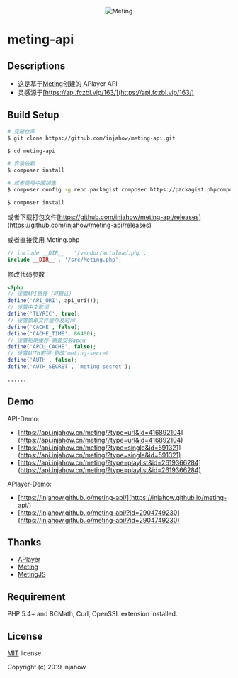 <p align="center">
<img src="https://user-images.githubusercontent.com/2666735/30651452-58ae6c88-9deb-11e7-9e13-6beae3f6c54c.png" alt="Meting">
</p>

# meting-api

## Descriptions

- 这是基于[Meting](https://github.com/metowolf/Meting)创建的 APlayer API
- 灵感源于[https://api.fczbl.vip/163/](https://api.fczbl.vip/163/)

## Build Setup

```bash
# 克隆仓库
$ git clone https://github.com/injahow/meting-api.git

$ cd meting-api

# 安装依赖
$ composer install

# 或者使用中国镜像
$ composer config -g repo.packagist composer https://packagist.phpcomposer.com

$ composer install
```

或者下载打包文件[https://github.com/injahow/meting-api/releases](https://github.com/injahow/meting-api/releases)

或者直接使用 Meting.php

```php
// include __DIR__ . '/vendor/autoload.php';
include __DIR__ . '/src/Meting.php';
```

修改代码参数

```php
<?php
// 设置API路径（可默认）
define('API_URI', api_uri());
// 设置中文歌词
define('TLYRIC', true);
// 设置歌单文件缓存及时间
define('CACHE', false);
define('CACHE_TIME', 86400);
// 设置短期缓存-需要安装apcu
define('APCU_CACHE', false);
// 设置AUTH密钥-更改'meting-secret'
define('AUTH', false);
define('AUTH_SECRET', 'meting-secret');

......
```

## Demo

API-Demo:

- [https://api.injahow.cn/meting/?type=url&id=416892104](https://api.injahow.cn/meting/?type=url&id=416892104)
- [https://api.injahow.cn/meting/?type=single&id=591321](https://api.injahow.cn/meting/?type=single&id=591321)
- [https://api.injahow.cn/meting/?type=playlist&id=2619366284](https://api.injahow.cn/meting/?type=playlist&id=2619366284)

APlayer-Demo:

- [https://injahow.github.io/meting-api/](https://injahow.github.io/meting-api/)
- [https://injahow.github.io/meting-api/?id=2904749230](https://injahow.github.io/meting-api/?id=2904749230)

## Thanks

- [APlayer](https://github.com/MoePlayer/APlayer)
- [Meting](https://github.com/metowolf/Meting)
- [MetingJS](https://github.com/metowolf/MetingJS)

## Requirement

PHP 5.4+ and BCMath, Curl, OpenSSL extension installed.

## License

[MIT](https://github.com/injahow/meting-api/blob/master/LICENSE) license.

Copyright (c) 2019 injahow
